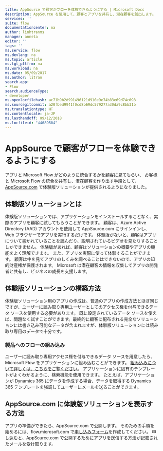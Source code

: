 ```yaml
---
title: AppSource で顧客がフローを体験できるようにする | Microsoft Docs
description: AppSource を使用して、顧客とアプリを共有し、潜在顧客を創出します。
services: ''
suite: flow
documentationcenter: na
author: linhtranms
manager: anneta
editor: ''
tags: ''
ms.service: flow
ms.devlang: na
ms.topic: article
ms.tgt_pltfrm: na
ms.workload: na
ms.date: 05/09/2017
ms.author: litran
search.app:
- Flow
search.audienceType:
- developer
ms.openlocfilehash: ac71b9b2d991496121d910e9e74b83e69d74c098
ms.sourcegitcommit: a20fbed9941f0cd8b69dc579277a30da9c8bb31b
ms.translationtype: HT
ms.contentlocale: ja-JP
ms.lasthandoff: 09/12/2018
ms.locfileid: "44689504"
---
```

# <a name="let-customers-test-drive-your-flows-on-appsource"></a>AppSource で顧客がフローを体験できるようにする
アプリと Microsoft Flow がどのように統合するかを顧客に見てもらい、 お客様と Microsoft Flow の統合を共有し、潜在顧客を作り出す手段として、[AppSource.com](https://appsource.microsoft.com) で体験版ソリューションが提供されるようになりました。

## <a name="what-is-a-test-drive-solution"></a>体験版ソリューションとは
体験版ソリューションでは、アプリケーションをインストールすることなく、実際のアプリを顧客に試してもらうことができます。 顧客は、Azure Active Directory (AAD) アカウントを使用して AppSource.com にサインインし、Web ブラウザーでアプリを実行するだけです。 体験版がないと、顧客はアプリについて書かれていることを読んだり、説明されているビデオを見たりすることしかできません。 体験版があれば、顧客はソリューションの概要やアプリの機能をよく理解できます。 また、アプリを実際に使って体験することができます。 顧客は中を見てアプリのしくみを調べることはできないので、アプリの知的財産権が保護されます。 Microsoft は潜在顧客の情報を収集してアプリの開発者と共有し、ビジネスの成長を支援します。

## <a name="how-do-i-build-a-test-drive-solution"></a>体験版ソリューションの構築方法
体験版ソリューション用のアプリの作成は、普通のアプリの作成方法とほぼ同じですが、ユーザーに読み取り専用ユーザーとしてのアクセス権を付与できるデータ ソースを使用する必要があります。 既に設定されているデータ ソースを使えば、問題なく試すことができます。最終的に顧客に配布される完全なソリューションには書き込み可能なデータが含まれますが、体験版ソリューションには読み取り専用のデータで十分です。

### <a name="embed-flow-into-your-product"></a>製品へのフローの組み込み
ユーザーに読み取り専用アクセス権を付与できるデータ ソースを用意したら、Microsoft Flow をアプリケーションに組み込むことができます。 [組み込みについて詳しくは、こちらをご覧ください](embed-flow-dev.md)。 アプリケーションに固有のテンプレートがよくわかるように、検索機能を使用できます。 たとえば、アプリケーションが Dynamics 365 にデータを作成する場合、データを取得する Dynamics 365 テンプレートを強調してユーザーにメールを送ることができます。 

## <a name="how-do-i-list-my-test-drive-solution-on-appsourcecom"></a>AppSource.com に体験版ソリューションを表示する方法
アプリの準備ができたら、AppSource.com で公開します。 そのための手順を始めるには、flow.microsoft.com で[申し込みフォーム](https://flow.microsoft.com/partners/get-listed/)を作成してください。 申し込むと、AppSource.com で公開するためにアプリを送信する方法が記載されたメールを受け取ります。

